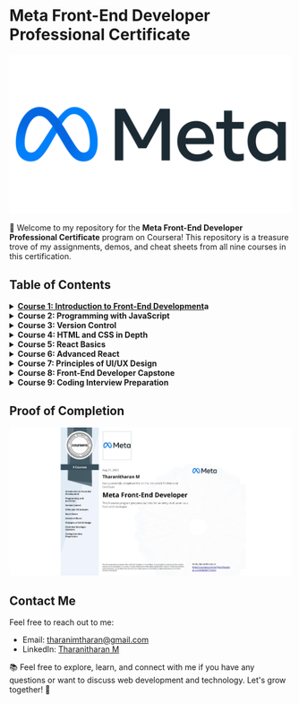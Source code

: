 # Meta Front-End Developer Professional Certificate

![Meta Logo](meta_header_image.png)

👋 Welcome to my repository for the **Meta Front-End Developer Professional Certificate** program on Coursera! This repository is a treasure trove of my assignments, demos, and cheat sheets from all nine courses in this certification.

## Table of Contents

<details>
<summary><b><a href="./Course%201%20-%20Introduction%20to%20Front-End%20Development">Course 1: Introduction to Front-End Development</a>a</b></summary>

- ![Week 1](https://img.shields.io/badge/Week%201-Get%20started%20with%20web%20development-brightgreen)
- ![Week 2](https://img.shields.io/badge/Week%202-Introduction%20to%20HTML%20and%20CSS-blue)
- ![Week 3](https://img.shields.io/badge/Week%203-UI%20Frameworks-orange)
- ![Week 4](https://img.shields.io/badge/Week%204-End--of--Course%20Graded%20Assessment-red)
</details>

<details>
<summary><b>Course 2: Programming with JavaScript</b></summary>

- ![Week 1](https://img.shields.io/badge/Week%201-Introduction%20to%20Javascript-brightgreen)
- ![Week 2](https://img.shields.io/badge/Week%202-The%20Building%20Blocks%20of%20a%20Program-blue)
- ![Week 3](https://img.shields.io/badge/Week%203-Programming%20Paradigms-orange)
- ![Week 4](https://img.shields.io/badge/Week%204-Testing-red)
- ![Week 5](https://img.shields.io/badge/Week%205-End--of--Course%20Graded%20Assessment-lightgrey)
</details>

<details>
<summary><b>Course 3: Version Control</b></summary>

- ![Week 1](https://img.shields.io/badge/Week%201-Software%20collaboration-brightgreen)
- ![Week 2](https://img.shields.io/badge/Week%202-Command%20Line-blue)
- ![Week 3](https://img.shields.io/badge/Week%203-Working%20with%20Git-orange)
- ![Week 4](https://img.shields.io/badge/Week%204-Graded%20Assessment-red)
</details>

<details>
<summary><b>Course 4: HTML and CSS in Depth</b></summary>

- ![Week 1](https://img.shields.io/badge/Week%201-HTML%20in%20depth-brightgreen)
- ![Week 2](https://img.shields.io/badge/Week%202-Interactive%20CSS-blue)
- ![Week 3](https://img.shields.io/badge/Week%203-Graded%20Assessment-orange)
</details>

<details>
<summary><b>Course 5: React Basics</b></summary>

- ![Week 1](https://img.shields.io/badge/Week%201-React%20Components-brightgreen)
- ![Week 2](https://img.shields.io/badge/Week%202-Data%20and%20State-blue)
- ![Week 3](https://img.shields.io/badge/Week%203-Navigation%2C%20Updating%20and%20Assets%20in%20React.js-orange)
- ![Week 4](https://img.shields.io/badge/Week%204-Your%20first%20React%20app-red)
</details>

<details>
<summary><b>Course 6: Advanced React</b></summary>

- ![Week 1](https://img.shields.io/badge/Week%201-Components-brightgreen)
- ![Week 2](https://img.shields.io/badge/Week%202-React%20Hooks%20and%20Custom%20Hooks-blue)
- ![Week 3](https://img.shields.io/badge/Week%203-JSX%20and%20Testing-orange)
- ![Week 4](https://img.shields.io/badge/Week%204-Final%20Project-red)
</details>

<details>
<summary><b>Course 7: Principles of UI/UX Design</b></summary>

- ![Week 1](https://img.shields.io/badge/Week%201-Introduction%20to%20UX%20and%20UI%20Design-brightgreen)
- ![Week 2](https://img.shields.io/badge/Week%202-Evaluating%20Interactive%20Design-blue)
- ![Week 3](https://img.shields.io/badge/Week%203-Applied%20Design%20Fundamentals-orange)
- ![Week 4](https://img.shields.io/badge/Week%204-Designing%20Your%20UI-red)
</details>

<details>
<summary><b>Course 8: Front-End Developer Capstone</b></summary>

- ![Week 1](https://img.shields.io/badge/Week%201-Starting%20the%20project-brightgreen)
- ![Week 2](https://img.shields.io/badge/Week%202-Project%20foundations-blue)
- ![Week 3](https://img.shields.io/badge/Week%203-Project%20functionality-orange)
- ![Week 4](https://img.shields.io/badge/Week%204-Project%20Assessment-red)
</details>

<details>
<summary><b>Course 9: Coding Interview Preparation</b></summary>

- ![Week 1](https://img.shields.io/badge/Week%201-Introduction%20to%20the%20coding%20interview-brightgreen)
- ![Week 2](https://img.shields.io/badge/Week%202-Introduction%20to%20Data%20Structures-blue)
- ![Week 3](https://img.shields.io/badge/Week%203-Introduction%20to%20Algorithms-orange)
- ![Week 4](https://img.shields.io/badge/Week%204-Final%20Project-red)
</details>

## Proof of Completion

![Certification](professional_certificate.jpeg)

## Contact Me

Feel free to reach out to me:

- Email: [tharanimtharan@gmail.com](mailto:tharanimtharan@gmail.com)
- LinkedIn: [Tharanitharan M](https://www.linkedin.com/in/tharani-tharan/)

📚 Feel free to explore, learn, and connect with me if you have any questions or want to discuss web development and technology. Let's grow together! 🚀
